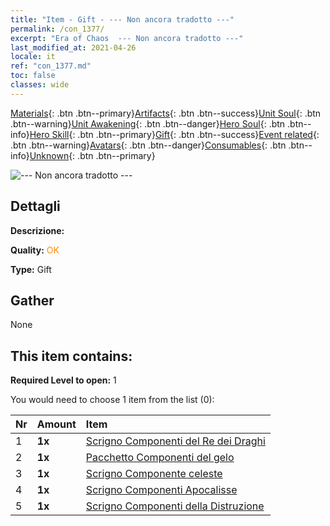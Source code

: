 ```yaml
---
title: "Item - Gift - --- Non ancora tradotto ---"
permalink: /con_1377/
excerpt: "Era of Chaos  --- Non ancora tradotto ---"
last_modified_at: 2021-04-26
locale: it
ref: "con_1377.md"
toc: false
classes: wide
---
```

 [Materials](/ItemsIT/){: .btn .btn--primary}[Artifacts](/ItemsIT/Artifacts/){: .btn .btn--success}[Unit Soul](/ItemsIT/UnitSoul/){: .btn .btn--warning}[Unit Awakening](/ItemsIT/UnitAwakening/){: .btn .btn--danger}[Hero Soul](/ItemsIT/HeroSoul/){: .btn .btn--info}[Hero Skill](/ItemsIT/HeroSkill/){: .btn .btn--primary}[Gift](/ItemsIT/Gift/){: .btn .btn--success}[Event related](/ItemsIT/Events/){: .btn .btn--warning}[Avatars](/ItemsIT/Avatars/){: .btn .btn--danger}[Consumables](/ItemsIT/Consumables/){: .btn .btn--info}[Unknown](/ItemsIT/Unknown/){: .btn .btn--primary}

 ![--- Non ancora tradotto ---](/images/t/i_906054.png)

## Dettagli
 **Descrizione:** 

 **Quality:** <span style="color: #FF8C00">OK</span>

 **Type:** Gift

## Gather

  None

## This item contains:

 **Required Level to open:** 1

 You would need to choose 1 item from the list (0):

  | Nr | Amount |     Item    |
  |:---|:-------|:------------|
  | 1 |  **1x** | [Scrigno Componenti del Re dei Draghi](/ItemsIT/con_1348/) |  | 
  | 2 |  **1x** | [Pacchetto Componenti del gelo](/ItemsIT/con_1352/) |  | 
  | 3 |  **1x** | [Scrigno Componente celeste](/ItemsIT/con_1354/) |  | 
  | 4 |  **1x** | [Scrigno Componenti Apocalisse](/ItemsIT/con_1360/) |  | 
  | 5 |  **1x** | [Scrigno Componenti della Distruzione](/ItemsIT/con_1371/) |  | 

